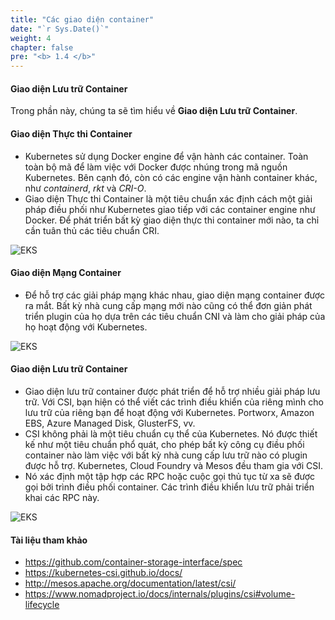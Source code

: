 ```yaml
---
title: "Các giao diện container"
date: "`r Sys.Date()`"
weight: 4
chapter: false
pre: "<b> 1.4 </b>"
---
```


#### Giao diện Lưu trữ Container

Trong phần này, chúng ta sẽ tìm hiểu về **Giao diện Lưu trữ Container**.

#### Giao diện Thực thi Container

- Kubernetes sử dụng Docker engine để vận hành các container. Toàn toàn bộ mã để làm việc với Docker được nhúng trong mã nguồn Kubernetes. Bên cạnh đó, còn có các engine vận hành container khác, như _containerd_, _rkt_ và _CRI-O_.
- Giao diện Thực thi Container là một tiêu chuẩn xác định cách một giải pháp điều phối như Kubernetes giao tiếp với các container engine như Docker. Để phát triển bất kỳ giao diện thực thi container mới nào, ta chỉ cần tuân thủ các tiêu chuẩn CRI.

![EKS](/EKS-Workshop-7/images/part1/1-4/00011.png?featherlight=false&width=90pc)

#### Giao diện Mạng Container

- Để hỗ trợ các giải pháp mạng khác nhau, giao diện mạng container được ra mắt. Bất kỳ nhà cung cấp mạng mới nào cũng có thể đơn giản phát triển plugin của họ dựa trên các tiêu chuẩn CNI và làm cho giải pháp của họ hoạt động với Kubernetes.

![EKS](/EKS-Workshop-7/images/part1/1-4/00012.png?featherlight=false&width=90pc)

#### Giao diện Lưu trữ Container

- Giao diện lưu trữ container được phát triển để hỗ trợ nhiều giải pháp lưu trữ. Với CSI, bạn hiện có thể viết các trình điều khiển của riêng mình cho lưu trữ của riêng bạn để hoạt động với Kubernetes. Portworx, Amazon EBS, Azure Managed Disk, GlusterFS, vv.
- CSI không phải là một tiêu chuẩn cụ thể của Kubernetes. Nó được thiết kế như một tiêu chuẩn phổ quát, cho phép bất kỳ công cụ điều phối container nào làm việc với bất kỳ nhà cung cấp lưu trữ nào có plugin được hỗ trợ. Kubernetes, Cloud Foundry và Mesos đều tham gia với CSI.
- Nó xác định một tập hợp các RPC hoặc cuộc gọi thủ tục từ xa sẽ được gọi bởi trình điều phối container. Các trình điều khiển lưu trữ phải triển khai các RPC này.

![EKS](/EKS-Workshop-7/images/part1/1-4/00013.png?featherlight=false&width=90pc)

#### Tài liệu tham khảo

- https://github.com/container-storage-interface/spec
- https://kubernetes-csi.github.io/docs/
- http://mesos.apache.org/documentation/latest/csi/
- https://www.nomadproject.io/docs/internals/plugins/csi#volume-lifecycle